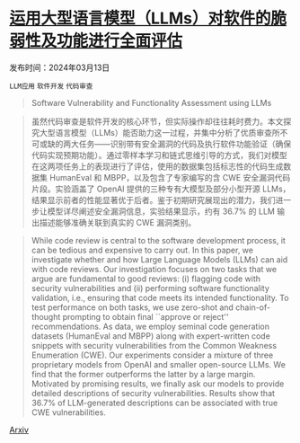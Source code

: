 # [运用大型语言模型（LLMs）对软件的脆弱性及功能进行全面评估](https://arxiv.org/abs/2403.08429)

发布时间：2024年03月13日

`LLM应用` `软件开发` `代码审查`

> Software Vulnerability and Functionality Assessment using LLMs

> 虽然代码审查是软件开发的核心环节，但实际操作却往往耗时费力。本文探究大型语言模型（LLMs）能否助力这一过程，并集中分析了优质审查所不可或缺的两大任务——识别带有安全漏洞的代码及执行软件功能验证（确保代码实现预期功能）。通过零样本学习和链式思维引导的方式，我们对模型在这两项任务上的表现进行了评估，使用的数据集包括标志性的代码生成数据集 HumanEval 和 MBPP，以及包含了专家编写的含 CWE 安全漏洞代码片段。实验涵盖了 OpenAI 提供的三种专有大模型及部分小型开源 LLMs，结果显示前者的性能显著优于后者。鉴于初期研究展现出的潜力，我们进一步让模型详尽阐述安全漏洞信息，实验结果显示，约有 36.7% 的 LLM 输出描述能够准确关联到真实的 CWE 漏洞类别。

> While code review is central to the software development process, it can be tedious and expensive to carry out. In this paper, we investigate whether and how Large Language Models (LLMs) can aid with code reviews. Our investigation focuses on two tasks that we argue are fundamental to good reviews: (i) flagging code with security vulnerabilities and (ii) performing software functionality validation, i.e., ensuring that code meets its intended functionality. To test performance on both tasks, we use zero-shot and chain-of-thought prompting to obtain final ``approve or reject'' recommendations. As data, we employ seminal code generation datasets (HumanEval and MBPP) along with expert-written code snippets with security vulnerabilities from the Common Weakness Enumeration (CWE). Our experiments consider a mixture of three proprietary models from OpenAI and smaller open-source LLMs. We find that the former outperforms the latter by a large margin. Motivated by promising results, we finally ask our models to provide detailed descriptions of security vulnerabilities. Results show that 36.7% of LLM-generated descriptions can be associated with true CWE vulnerabilities.

[Arxiv](https://arxiv.org/abs/2403.08429)